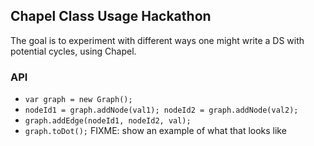 ## Chapel Class Usage Hackathon

The goal is to experiment with different ways one might write a DS with
potential cycles, using Chapel.

### API

- `var graph = new Graph();`
- `nodeId1 = graph.addNode(val1); nodeId2 = graph.addNode(val2);`
- `graph.addEdge(nodeId1, nodeId2, val);`
- `graph.toDot();`  FIXME: show an example of what that looks like